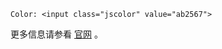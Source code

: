 <script src="jscolor.js"></script>
    
    Color: <input class="jscolor" value="ab2567">

更多信息请参看 [官网](http://jscolor.com/) 。